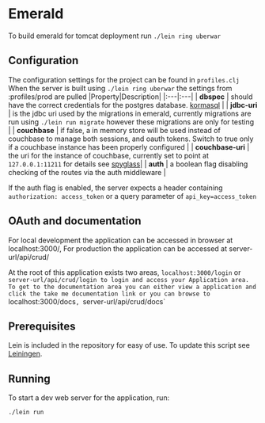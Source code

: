 # Emerald

To build emerald for tomcat deployment run `./lein ring uberwar`

## Configuration

The configuration settings for the project can be found in `profiles.clj`
When the server is built using `./lein ring uberwar` the settings from :profiles/prod are pulled
|Property|Description|
|:---|:---|
| **dbspec** | should have the correct credentials for the postgres database. [kormasql][1] |
| **jdbc-uri** | is the jdbc uri used by the migrations in emerald, currently migrations are run using `./lein run migrate` however these migrations are only for testing |
| **couchbase** | if false, a in memory store will be used instead of couchbase to manage both sessions, and oauth tokens. Switch to true only if a couchbase instance has been properly configured |
| **couchbase-uri** | the uri for the instance of couchbase, currently set to point at `127.0.0.1:11211` for details see [spyglass][2]|
| **auth** | a boolean flag disabling checking of the routes via the auth middleware |

  If the auth flag is enabled, the server expects a header containing `authorization: access_token` or a query parameter of `api_key=access_token`


[1]: http://sqlkorma.com/docs#db
[2]: http://clojurememcached.info/articles/getting_started.html

## OAuth and documentation

For local development the application can be accessed in browser at localhost:3000/,
For production the application can be accessed at server-url/api/crud/

At the root of this application exists two areas, `localhost:3000/login` or `server-url/api/crud/login to login and access your Application area.
To get to the documentation area you can either view a application and click the take me documentation link or you can browse to `localhost:3000/docs`, `server-url/api/crud/docs`

## Prerequisites

Lein is included in the repository for easy of use.
To update this script see [Leiningen][3].

[3]: https://github.com/technomancy/leiningen

## Running

To start a dev web server for the application, run:

    ./lein run
